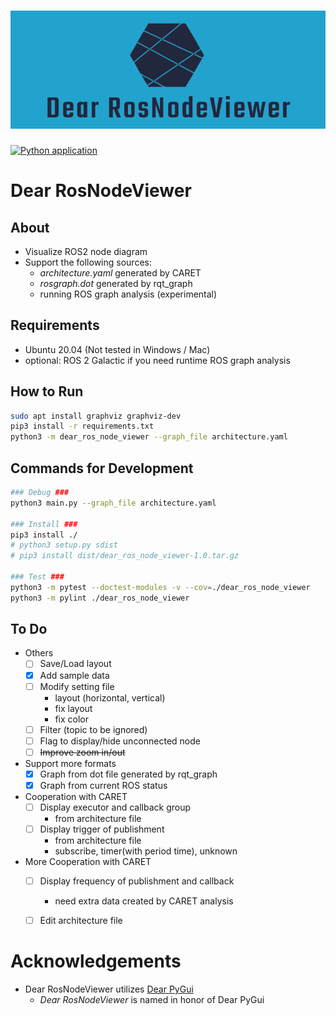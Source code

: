 <h1 align="center">
    <img src="./00_docs/logo.png" alt="Dear RosNodeViewer logo"></a>
</h1>

[![Python application](https://github.com/takeshi-iwanari/dear_ros_node_viewer/actions/workflows/python-app.yml/badge.svg)](https://github.com/takeshi-iwanari/dear_ros_node_viewer/actions/workflows/python-app.yml)

# Dear RosNodeViewer
## About
- Visualize ROS2 node diagram
- Support the following sources:
    - *architecture.yaml* generated by CARET
    - *rosgraph.dot* generated by rqt_graph
    - running ROS graph analysis (experimental)


## Requirements
- Ubuntu 20.04 (Not tested in Windows / Mac)
- optional: ROS 2 Galactic if you need runtime ROS graph analysis


## How to Run
```sh
sudo apt install graphviz graphviz-dev
pip3 install -r requirements.txt
python3 -m dear_ros_node_viewer --graph_file architecture.yaml
```


## Commands for Development
```sh
### Debug ###
python3 main.py --graph_file architecture.yaml

### Install ###
pip3 install ./
# python3 setup.py sdist
# pip3 install dist/dear_ros_node_viewer-1.0.tar.gz

### Test ###
python3 -m pytest --doctest-modules -v --cov=./dear_ros_node_viewer
python3 -m pylint ./dear_ros_node_viewer
```

## To Do
- Others
    - [ ] Save/Load layout
    - [x] Add sample data
    - [ ] Modify setting file
        - layout (horizontal, vertical)
        - fix layout
        - fix color
    - [ ] Filter (topic to be ignored)
    - [ ] Flag to display/hide unconnected node
    - [ ] ~~Improve zoom in/out~~
- Support more formats
    - [x] Graph from dot file generated by rqt_graph
    - [x] Graph from current ROS status
- Cooperation with CARET
    - [ ] Display executor and callback group
        - from architecture file
    - [ ] Display trigger of publishment
        - from architecture file
        - subscribe, timer(with period time), unknown
- More Cooperation with CARET
    - [ ] Display frequency of publishment and callback
        - need extra data created by CARET analysis
    - [ ] Edit architecture file


# Acknowledgements
- Dear RosNodeViewer utilizes [Dear PyGui](https://github.com/hoffstadt/DearPyGui)
    - *Dear RosNodeViewer* is named in honor of Dear PyGui
